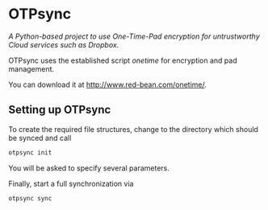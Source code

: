 OTPsync
========

_A Python-based project to use One-Time-Pad encryption for untrustworthy Cloud services such as Dropbox._

OTPsync uses the established script *onetime* for encryption and pad management. 

You can download it at http://www.red-bean.com/onetime/.

Setting up OTPsync
------------------

To create the required file structures, change to the directory which should be synced and call
```bash
otpsync init
```
You will be asked to specify several parameters.

Finally, start a full synchronization via
```bash
otpsync sync
```

